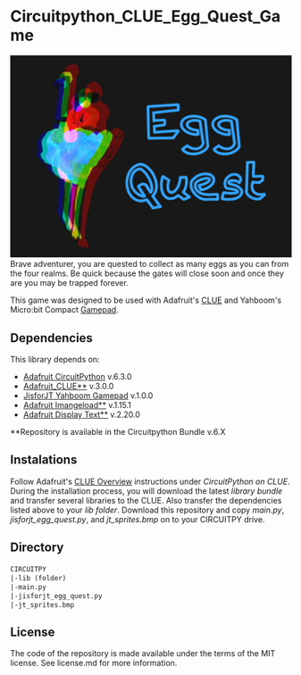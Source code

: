 # Circuitpython_CLUE_Egg_Quest_Game
![Image of Egg Quest Game Cover](https://github.com/jisforjt/Circuitpython_CLUE_Egg_Quest_Game/blob/main/images/Egg_Quest.PNG)
Brave adventurer, you are quested to collect as many eggs as you can from the four realms. Be quick because the gates will close soon and once they are you may be trapped forever.

This game was designed to be used with Adafruit's [CLUE](https://www.adafruit.com/product/4500) and Yahboom's Micro:bit Compact [Gamepad](http://www.yahboom.net/study/SGH). 


## Dependencies
This library depends on:
* [Adafruit CircuitPython](https://github.com/adafruit/circuitpython) v.6.3.0
* [Adafruit_CLUE**](https://github.com/adafruit/Adafruit_CircuitPython_CLUE) v.3.0.0
* [JisforJT Yahboom Gamepad](https://github.com/jisforjt/CircuitPython_CLUE_Yahboom_Gamepad) v.1.0.0
* [Adafruit Imangeload**](https://github.com/adafruit/Adafruit_CircuitPython_ImageLoad) v.1.15.1
* [Adafruit Display Text**](https://github.com/adafruit/Adafruit_CircuitPython_Display_Text) v.2.20.0

**Repository is available in the Circuitpython Bundle v.6.X


## Instalations
Follow Adafruit's [CLUE Overview](https://learn.adafruit.com/adafruit-clue) instructions under _CircuitPython on CLUE_. During the installation process, you will download the latest _library bundle_ and transfer several libraries to the CLUE. Also transfer the dependencies listed above to your _lib folder_.
Download this repository and copy _main.py_, _jisforjt_egg_quest.py_, and _jt_sprites.bmp_ on to your CIRCUITPY drive.


## Directory
``` 
CIRCUITPY
|-lib (folder)
|-main.py
|-jisforjt_egg_quest.py
|-jt_sprites.bmp
```


## License
The code of the repository is made available under the terms of the MIT license. See license.md for more information.
